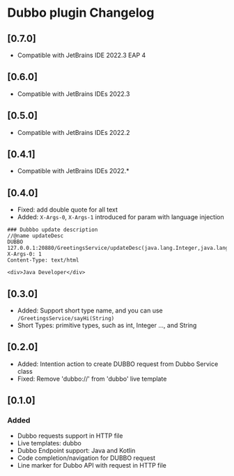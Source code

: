 <!-- Keep a Changelog guide -> https://keepachangelog.com -->

# Dubbo plugin Changelog

## [0.7.0]

- Compatible with JetBrains IDE 2022.3 EAP 4

## [0.6.0]

- Compatible with JetBrains IDEs 2022.3

## [0.5.0]

- Compatible with JetBrains IDEs 2022.2

## [0.4.1]

- Compatible with JetBrains IDEs 2022.*

## [0.4.0]

- Fixed: add double quote for all text
- Added: `X-Args-0`, `X-Args-1` introduced for param with language injection

```
### Dubbbo update description
//@name updateDesc
DUBBO 127.0.0.1:20880/GreetingsService/updateDesc(java.lang.Integer,java.lang.String)
X-Args-0: 1
Content-Type: text/html

<div>Java Developer</div>
```

## [0.3.0]

- Added: Support short type name, and you can use `/GreetingsService/sayHi(String)`
- Short Types: primitive types, such as int, Integer ..., and String

## [0.2.0]

- Added: Intention action to create DUBBO request from Dubbo Service class
- Fixed: Remove 'dubbo://' from 'dubbo' live template

## [0.1.0]

### Added

- Dubbo requests support in HTTP file
- Live templates: dubbo
- Dubbo Endpoint support: Java and Kotlin
- Code completion/navigation for DUBBO request
- Line marker for Dubbo API with request in HTTP file
